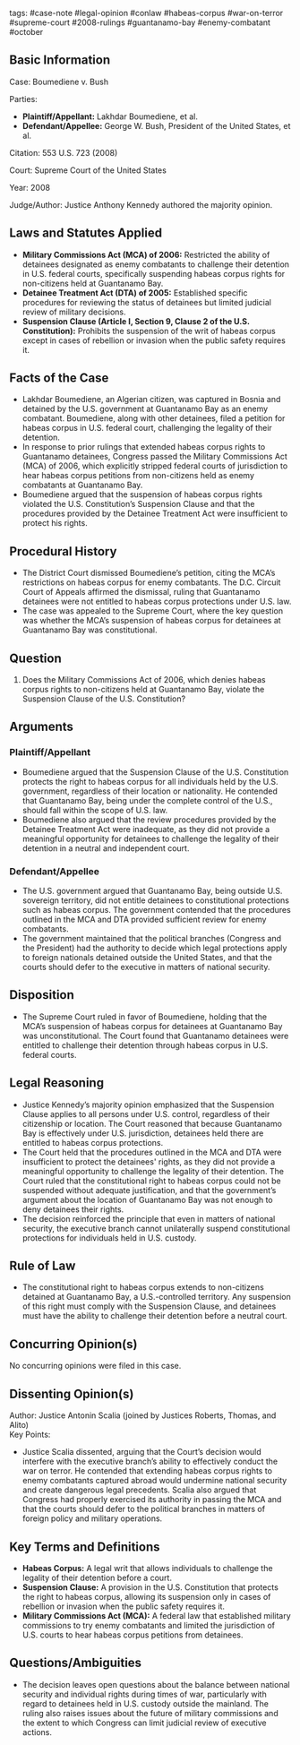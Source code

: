 tags: #case-note #legal-opinion #conlaw #habeas-corpus #war-on-terror #supreme-court #2008-rulings #guantanamo-bay #enemy-combatant #october

## Basic Information

Case: Boumediene v. Bush

Parties:  
- **Plaintiff/Appellant:** Lakhdar Boumediene, et al.  
- **Defendant/Appellee:** George W. Bush, President of the United States, et al.

Citation: 553 U.S. 723 (2008)

Court: Supreme Court of the United States

Year: 2008

Judge/Author: Justice Anthony Kennedy authored the majority opinion.

## Laws and Statutes Applied

- **Military Commissions Act (MCA) of 2006:** Restricted the ability of detainees designated as enemy combatants to challenge their detention in U.S. federal courts, specifically suspending habeas corpus rights for non-citizens held at Guantanamo Bay.
- **Detainee Treatment Act (DTA) of 2005:** Established specific procedures for reviewing the status of detainees but limited judicial review of military decisions.
- **Suspension Clause (Article I, Section 9, Clause 2 of the U.S. Constitution):** Prohibits the suspension of the writ of habeas corpus except in cases of rebellion or invasion when the public safety requires it.

## Facts of the Case

- Lakhdar Boumediene, an Algerian citizen, was captured in Bosnia and detained by the U.S. government at Guantanamo Bay as an enemy combatant. Boumediene, along with other detainees, filed a petition for habeas corpus in U.S. federal court, challenging the legality of their detention.
- In response to prior rulings that extended habeas corpus rights to Guantanamo detainees, Congress passed the Military Commissions Act (MCA) of 2006, which explicitly stripped federal courts of jurisdiction to hear habeas corpus petitions from non-citizens held as enemy combatants at Guantanamo Bay.
- Boumediene argued that the suspension of habeas corpus rights violated the U.S. Constitution’s Suspension Clause and that the procedures provided by the Detainee Treatment Act were insufficient to protect his rights.

## Procedural History

- The District Court dismissed Boumediene’s petition, citing the MCA’s restrictions on habeas corpus for enemy combatants. The D.C. Circuit Court of Appeals affirmed the dismissal, ruling that Guantanamo detainees were not entitled to habeas corpus protections under U.S. law.
- The case was appealed to the Supreme Court, where the key question was whether the MCA’s suspension of habeas corpus for detainees at Guantanamo Bay was constitutional.

## Question

1. Does the Military Commissions Act of 2006, which denies habeas corpus rights to non-citizens held at Guantanamo Bay, violate the Suspension Clause of the U.S. Constitution?

## Arguments

### Plaintiff/Appellant

- Boumediene argued that the Suspension Clause of the U.S. Constitution protects the right to habeas corpus for all individuals held by the U.S. government, regardless of their location or nationality. He contended that Guantanamo Bay, being under the complete control of the U.S., should fall within the scope of U.S. law.
- Boumediene also argued that the review procedures provided by the Detainee Treatment Act were inadequate, as they did not provide a meaningful opportunity for detainees to challenge the legality of their detention in a neutral and independent court.

### Defendant/Appellee

- The U.S. government argued that Guantanamo Bay, being outside U.S. sovereign territory, did not entitle detainees to constitutional protections such as habeas corpus. The government contended that the procedures outlined in the MCA and DTA provided sufficient review for enemy combatants.
- The government maintained that the political branches (Congress and the President) had the authority to decide which legal protections apply to foreign nationals detained outside the United States, and that the courts should defer to the executive in matters of national security.

## Disposition

- The Supreme Court ruled in favor of Boumediene, holding that the MCA’s suspension of habeas corpus for detainees at Guantanamo Bay was unconstitutional. The Court found that Guantanamo detainees were entitled to challenge their detention through habeas corpus in U.S. federal courts.

## Legal Reasoning

- Justice Kennedy’s majority opinion emphasized that the Suspension Clause applies to all persons under U.S. control, regardless of their citizenship or location. The Court reasoned that because Guantanamo Bay is effectively under U.S. jurisdiction, detainees held there are entitled to habeas corpus protections.
- The Court held that the procedures outlined in the MCA and DTA were insufficient to protect the detainees' rights, as they did not provide a meaningful opportunity to challenge the legality of their detention. The Court ruled that the constitutional right to habeas corpus could not be suspended without adequate justification, and that the government’s argument about the location of Guantanamo Bay was not enough to deny detainees their rights.
- The decision reinforced the principle that even in matters of national security, the executive branch cannot unilaterally suspend constitutional protections for individuals held in U.S. custody.

## Rule of Law

- The constitutional right to habeas corpus extends to non-citizens detained at Guantanamo Bay, a U.S.-controlled territory. Any suspension of this right must comply with the Suspension Clause, and detainees must have the ability to challenge their detention before a neutral court.

## Concurring Opinion(s)

No concurring opinions were filed in this case.

## Dissenting Opinion(s)

Author: Justice Antonin Scalia (joined by Justices Roberts, Thomas, and Alito)  
Key Points:  
- Justice Scalia dissented, arguing that the Court’s decision would interfere with the executive branch’s ability to effectively conduct the war on terror. He contended that extending habeas corpus rights to enemy combatants captured abroad would undermine national security and create dangerous legal precedents. Scalia also argued that Congress had properly exercised its authority in passing the MCA and that the courts should defer to the political branches in matters of foreign policy and military operations.

## Key Terms and Definitions

- **Habeas Corpus:** A legal writ that allows individuals to challenge the legality of their detention before a court.
- **Suspension Clause:** A provision in the U.S. Constitution that protects the right to habeas corpus, allowing its suspension only in cases of rebellion or invasion when the public safety requires it.
- **Military Commissions Act (MCA):** A federal law that established military commissions to try enemy combatants and limited the jurisdiction of U.S. courts to hear habeas corpus petitions from detainees.

## Questions/Ambiguities

- The decision leaves open questions about the balance between national security and individual rights during times of war, particularly with regard to detainees held in U.S. custody outside the mainland. The ruling also raises issues about the future of military commissions and the extent to which Congress can limit judicial review of executive actions.
